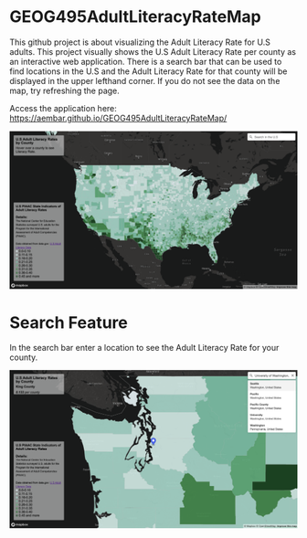 # GEOG495AdultLiteracyRateMap
This github project is about visualizing the Adult Literacy Rate for U.S adults. This project visually shows the U.S Adult Literacy Rate per county as an interactive web application. There is a search bar that can be used to find locations in the U.S and the Adult Literacy Rate for that county will be displayed in the upper lefthand corner. If you do not see the data on the map, try refreshing the page.

Access the application here: https://aembar.github.io/GEOG495AdultLiteracyRateMap/

![](https://github.com/aembar/GEOG495AdultLiteracyRateMap/blob/main/imgs/Screen%20Shot%202021-12-09%20at%205.59.48%20PM.png)


# Search Feature 

In the search bar enter a location to see the Adult Literacy Rate for your county. 

![](https://github.com/aembar/GEOG495AdultLiteracyRateMap/blob/main/imgs/Screen%20Shot%202021-12-09%20at%207.11.37%20PM.png)
